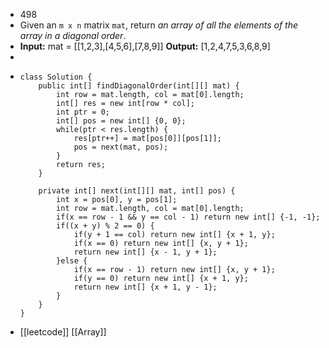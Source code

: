 - 498
- Given an `m x n` matrix `mat`, return *an array of all the elements of the array in a diagonal order*.
- **Input:** mat = \[[1,2,3],[4,5,6],[7,8,9]]
  **Output:** [1,2,4,7,5,3,6,8,9]
-
- ```
  class Solution {
      public int[] findDiagonalOrder(int[][] mat) {
          int row = mat.length, col = mat[0].length;
          int[] res = new int[row * col];
          int ptr = 0;
          int[] pos = new int[] {0, 0};
          while(ptr < res.length) {
              res[ptr++] = mat[pos[0]][pos[1]];
              pos = next(mat, pos);
          }
          return res;
      }
  
      private int[] next(int[][] mat, int[] pos) {
          int x = pos[0], y = pos[1];
          int row = mat.length, col = mat[0].length;
          if(x == row - 1 && y == col - 1) return new int[] {-1, -1};
          if((x + y) % 2 == 0) {
              if(y + 1 == col) return new int[] {x + 1, y};
              if(x == 0) return new int[] {x, y + 1};
              return new int[] {x - 1, y + 1};
          }else {
              if(x == row - 1) return new int[] {x, y + 1};
              if(y == 0) return new int[] {x + 1, y};
              return new int[] {x + 1, y - 1};
          }
      }
  }
  ```
- [[leetcode]] [[Array]]